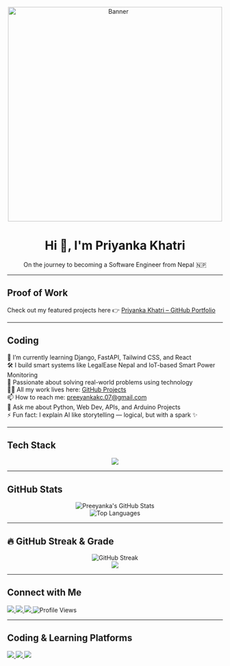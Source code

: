 <p align="center">
  <img width="500" src="https://github.com/user-attachments/assets/f2067c28-523a-4277-b965-332ca7c874cb" alt="Banner" />
</p>

<h1 align="center">Hi 👋, I'm <strong>Priyanka Khatri</strong></h1>

<p align="center">
  On the journey to becoming a Software Engineer from Nepal 🇳🇵
</p>

---

## Proof of Work  
Check out my featured projects here 👉 [Priyanka Khatri – GitHub Portfolio](https://github.com/preeyankakc037?tab=repositories)

---

## Coding  

🌱 I’m currently learning Django, FastAPI, Tailwind CSS, and React  
🛠️ I build smart systems like LegalEase Nepal and IoT-based Smart Power Monitoring  
🧠 Passionate about solving real-world problems using technology  
👩‍💻 All my work lives here: [GitHub Projects](https://github.com/preeyankakc037?tab=repositories)  
📫 How to reach me: preeyankakc.07@gmail.com  
💬 Ask me about Python, Web Dev, APIs, and Arduino Projects  
⚡ Fun fact: I explain AI like storytelling — logical, but with a spark ✨  

---

## Tech Stack

<p align="center">
  <img src="https://skillicons.dev/icons?i=python,django,fastapi,html,css,tailwind,javascript,react,git,github,vscode,arduino&theme=light" />
</p>

---

## GitHub Stats

<p align="center">
  <img src="https://github-readme-stats.vercel.app/api?username=preeyankakc037&show_icons=true&theme=tokyonight" alt="Preeyanka's GitHub Stats" />
  <br/>
  <img src="https://github-readme-stats.vercel.app/api/top-langs/?username=preeyankakc037&layout=compact&theme=tokyonight" alt="Top Languages"/>
</p>

---

## 🔥 GitHub Streak & Grade

<p align="center">
  <img src="https://streak-stats.demolab.com/?user=preeyankakc037&theme=tokyonight&border=DD2727&stroke=00ffee" alt="GitHub Streak" />
  <br/>
  <img src="https://github-profile-summary-cards.vercel.app/api/cards/profile-details?username=preeyankakc037&theme=tokyonight" />
</p>

---

## Connect with Me

<p align="left">
  <a href="https://linkedin.com/in/priyanka-khatri07" target="_blank">
    <img src="https://img.shields.io/badge/LinkedIn-blue?style=flat&logo=linkedin" />
  </a>
  <a href="https://x.com/preeyanka07" target="_blank">
    <img src="https://img.shields.io/badge/Twitter-black?style=flat&logo=twitter" />
  </a>
  <a href="https://github.com/preeyankakc037" target="_blank">
    <img src="https://img.shields.io/badge/GitHub-black?style=flat&logo=github" />
  </a>
  <img src="https://komarev.com/ghpvc/?username=preeyankakc037&label=Profile%20Views&color=blue&style=flat" alt="Profile Views" />
</p>

---

## Coding & Learning Platforms  

<p align="left">
  <a href="https://leetcode.com/u/ray037/" target="_blank">
    <img src="https://img.shields.io/badge/LeetCode-FFA116?style=flat&logo=leetcode&logoColor=black" />
  </a>
  <a href="https://www.geeksforgeeks.org/user/preeyanrbbf/" target="_blank">
    <img src="https://img.shields.io/badge/GeeksforGeeks-2F8D46?style=flat&logo=geeksforgeeks&logoColor=white" />
  </a>
  <a href="https://www.datacamp.com/portfolio/preeyankakc07" target="_blank">
    <img src="https://img.shields.io/badge/DataCamp-03EF62?style=flat&logo=datacamp&logoColor=black" />
  </a>
</p> 
